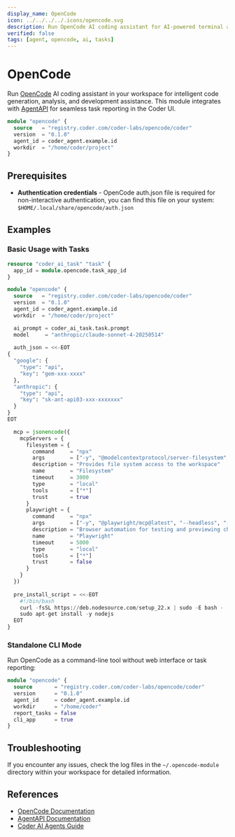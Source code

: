 ```yaml
---
display_name: OpenCode
icon: ../../../../.icons/opencode.svg
description: Run OpenCode AI coding assistant for AI-powered terminal assistance
verified: false
tags: [agent, opencode, ai, tasks]
---
```


# OpenCode

Run [OpenCode](https://opencode.ai) AI coding assistant in your workspace for intelligent code generation, analysis, and development assistance. This module integrates with [AgentAPI](https://github.com/coder/agentapi) for seamless task reporting in the Coder UI.

```tf
module "opencode" {
  source   = "registry.coder.com/coder-labs/opencode/coder"
  version  = "0.1.0"
  agent_id = coder_agent.example.id
  workdir  = "/home/coder/project"
}
```

## Prerequisites

- **Authentication credentials** - OpenCode auth.json file is required for non-interactive authentication, you can find this file on your system: `$HOME/.local/share/opencode/auth.json`

## Examples

### Basic Usage with Tasks

```tf
resource "coder_ai_task" "task" {
  app_id = module.opencode.task_app_id
}

module "opencode" {
  source   = "registry.coder.com/coder-labs/opencode/coder"
  version  = "0.1.0"
  agent_id = coder_agent.example.id
  workdir  = "/home/coder/project"

  ai_prompt = coder_ai_task.task.prompt
  model     = "anthropic/claude-sonnet-4-20250514"
  
  auth_json = <<-EOT
{
  "google": {
    "type": "api",
    "key": "gem-xxx-xxxx"
  },
  "anthropic": {
    "type": "api",
    "key": "sk-ant-api03-xxx-xxxxxxx"
  }
}
EOT

  mcp = jsonencode({
    mcpServers = {
      filesystem = {
        command     = "npx"
        args        = ["-y", "@modelcontextprotocol/server-filesystem", "/home/coder/projects"]
        description = "Provides file system access to the workspace"
        name        = "Filesystem"
        timeout     = 3000
        type        = "local"
        tools       = ["*"]
        trust       = true
      }
      playwright = {
        command     = "npx"
        args        = ["-y", "@playwright/mcp@latest", "--headless", "--isolated"]
        description = "Browser automation for testing and previewing changes"
        name        = "Playwright"
        timeout     = 5000
        type        = "local"
        tools       = ["*"]
        trust       = false
      }
    }
  })
  
  pre_install_script = <<-EOT
    #!/bin/bash
    curl -fsSL https://deb.nodesource.com/setup_22.x | sudo -E bash -
    sudo apt-get install -y nodejs
  EOT
}
```

### Standalone CLI Mode

Run OpenCode as a command-line tool without web interface or task reporting:

```tf
module "opencode" {
  source       = "registry.coder.com/coder-labs/opencode/coder"
  version      = "0.1.0"
  agent_id     = coder_agent.example.id
  workdir      = "/home/coder"
  report_tasks = false
  cli_app      = true
}
```

## Troubleshooting

If you encounter any issues, check the log files in the `~/.opencode-module` directory within your workspace for detailed information.

## References

- [OpenCode Documentation](https://opencode.ai/docs)
- [AgentAPI Documentation](https://github.com/coder/agentapi)
- [Coder AI Agents Guide](https://coder.com/docs/tutorials/ai-agents)
